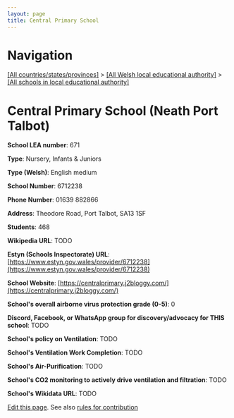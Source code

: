 ```yaml
---
layout: page
title: Central Primary School
---
```

# Navigation

[[All countries/states/provinces]](../../..) > [[All Welsh local educational authority]](../..) > [[All schools in local educational authority]](..)

# Central Primary School (Neath Port Talbot)

**School LEA number**: 671

**Type**: Nursery, Infants & Juniors

**Type (Welsh)**: English medium

**School Number**: 6712238

**Phone Number**: 01639 882866

**Address**: Theodore Road, Port Talbot, SA13 1SF

**Students**: 468

**Wikipedia URL**: TODO

**Estyn (Schools Inspectorate) URL**: [https://www.estyn.gov.wales/provider/6712238](https://www.estyn.gov.wales/provider/6712238)

**School Website**: [https://centralprimary.j2bloggy.com/](https://centralprimary.j2bloggy.com/)

**School's overall airborne virus protection grade (0-5)**: 0

**Discord, Facebook, or WhatsApp group for discovery/advocacy for THIS school**: TODO

**School's policy on Ventilation**: TODO

**School's Ventilation Work Completion**: TODO

**School's Air-Purification**: TODO

**School's CO2 monitoring to actively drive ventilation and filtration**: TODO

**School's Wikidata URL**: TODO




[Edit this page](https://github.com/ventilate-schools/Wales/edit/prif/./Neath_Port_Talbot/Central_Primary_School.md). See also [rules for contribution](../../../contribution-rules/)